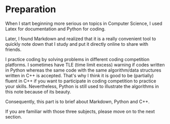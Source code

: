 # Preparation

When I start beginning more serious on topics in Computer Science, I used Latex for documentation and Python for coding.

Later, I found Markdown and realized that it is a really convenient tool to quickly note down that I study and put it directly online to share with friends.

I practice coding by solving problems in different coding competition platforms. I sometimes have TLE \(time limit excess\) warning if codes written in Python whereas the same code with the same algorithm/data structures written in C++ is accepted. That's why I think it is good to be \(partially\) fluent in C++ if you want to participate in coding competition to practice your skills. Nevertheless, Python is still used to illustrate the algorithms in this note because of its beauty.

Consequently, this part is to brief about Markdown, Python and C++.

If you are familiar with those three subjects, please move on to the next section.

